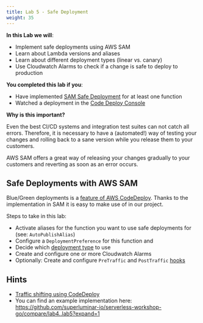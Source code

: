 ```yaml
---
title: Lab 5 - Safe Deployment
weight: 35
---
```


**In this Lab we will**:

- Implement safe deployments using AWS SAM
- Learn about Lambda versions and aliases
- Learn about different deployment types (linear vs. canary)
- Use Cloudwatch Alarms to check if a change is safe to deploy to production

**You completed this lab if you**:

- Have implemented [SAM Safe Deployment](https://docs.aws.amazon.com/serverless-application-model/latest/developerguide/automating-updates-to-serverless-apps.html) for at least one function
- Watched a deployment in the [Code Deploy Console](https://eu-central-1.console.aws.amazon.com/codesuite/codedeploy/deployments?region=eu-central-1)

**Why is this important?**

Even the best CI/CD systems and integration test suites can not catch all errors. Therefore, it is necessary to have
a (automated!) way of testing your changes and rolling back to a sane version while you release them to your customers.

AWS SAM offers a great way of releasing your changes gradually to your customers and reverting as soon as an error occurs. 

## Safe Deployments with AWS SAM

Blue/Green deployments is a [feature of AWS CodeDeploy](https://docs.aws.amazon.com/codedeploy/latest/userguide/welcome.html#welcome-deployment-overview-blue-green). 
Thanks to the implementation in SAM it is easy to make use of in our project.

Steps to take in this lab:

- Activate aliases for the function you want to use safe deployments for (see: `AutoPublishAlias`)
- Configure a `DeploymentPreference` for this function and 
- Decide which [deployment type](https://github.com/awslabs/serverless-application-model/blob/master/docs/safe_lambda_deployments.rst#traffic-shifting-configurations) to use
- Create and configure one or more Cloudwatch Alarms
- Optionally: Create and configure `PreTraffic` and `PostTraffic` [hooks](https://awslabs.github.io/serverless-application-model/safe_lambda_deployments.html#pretraffic-posttraffic-hooks)

## Hints

- [Traffic shifting using CodeDeploy](https://github.com/awslabs/serverless-application-model/blob/master/docs/safe_lambda_deployments.rst#traffic-shifting-using-codedeploy)
- You can find an example implementation here: https://github.com/superluminar-io/serverless-workshop-go/compare/lab4..lab5?expand=1
